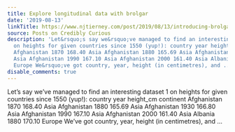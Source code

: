 ```yaml
---
title: Explore longitudinal data with brolgar
date: '2019-08-13'
linkTitle: https://www.njtierney.com/post/2019/08/13/introducing-brolgar/
source: Posts on Credibly Curious
description: 'Let&rsquo;s say we&rsquo;ve managed to find an interesting dataset 1
  on heights for given countries since 1550 (yup!): country year height_cm continent
  Afghanistan 1870 168.40 Asia Afghanistan 1880 165.69 Asia Afghanistan 1930 166.80
  Asia Afghanistan 1990 167.10 Asia Afghanistan 2000 161.40 Asia Albania 1880 170.10
  Europe We&rsquo;ve got country, year, height (in centimetres), and ...'
disable_comments: true
---
```

Let&rsquo;s say we&rsquo;ve managed to find an interesting dataset 1 on heights for given countries since 1550 (yup!): country year height_cm continent Afghanistan 1870 168.40 Asia Afghanistan 1880 165.69 Asia Afghanistan 1930 166.80 Asia Afghanistan 1990 167.10 Asia Afghanistan 2000 161.40 Asia Albania 1880 170.10 Europe We&rsquo;ve got country, year, height (in centimetres), and ...